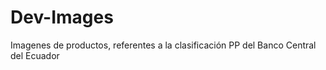 # Dev-Images

Imagenes de productos, referentes a la clasificación PP del Banco Central del Ecuador
